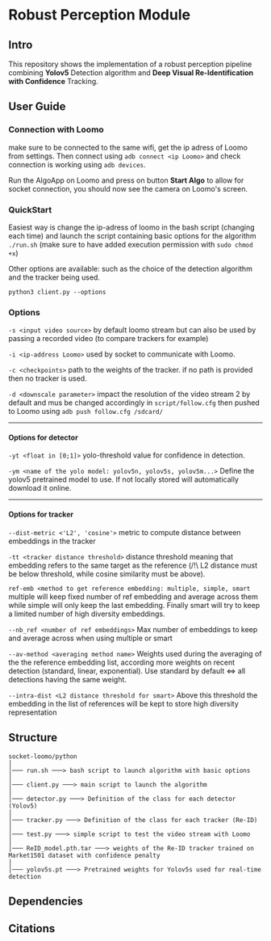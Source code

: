 # **Robust Perception Module**

## Intro
This repository shows the implementation of a robust perception pipeline combining **Yolov5** Detection algorithm and **Deep Visual Re-Identification with Confidence** Tracking.

## User Guide

### Connection with Loomo
make sure to be connected to the same wifi, get the ip adress of Loomo from settings. Then connect using `adb connect <ip Loomo>` and check connection is working using `adb devices`.

Run the AlgoApp on Loomo and press on button **Start Algo** to allow for socket connection, you should now see the camera on Loomo's screen.

### QuickStart
Easiest way is change the ip-adress of loomo in the bash script (changing each time) and launch the script containing basic options for the algorithm
`./run.sh`  (make sure to have added execution permission with `sudo chmod +x`)



Other options are available: such as the choice of the detection algorithm and the tracker being used.

    python3 client.py --options

### Options
`-s <input video source>` by default loomo stream but can also be used by passing a recorded video (to compare trackers for example)

`-i <ip-address Loomo>` used by socket to communicate with Loomo.

`-c <checkpoints>` path to the weights of the tracker. if no path is provided then no tracker is used.

`-d <downscale parameter>` impact the resolution of the video stream 2 by default and mus be changed accordingly in `script/follow.cfg` then pushed to Loomo using `adb push follow.cfg /sdcard/`

---
#### Options for detector
`-yt <float in [0;1]>` yolo-threshold value for confidence in detection.

`-ym <name of the yolo model: yolov5n, yolov5s, yolov5m...>` Define the yolov5 pretrained model to use. If not locally stored will automatically download it online.

---
#### Options for tracker
`--dist-metric <'L2', 'cosine'>` metric to compute distance between embeddings in the tracker

`-tt <tracker distance threshold>` distance threshold meaning that embedding refers to the same target as the reference (/!\ L2 distance must be below threshold, while cosine similarity must be above).

`ref-emb <method to get reference embedding: multiple, simple, smart` multiple will keep fixed number of ref embedding and average across them while simple will only keep the last embedding. Finally smart will try to keep a limited number of high diversity embeddings.

`--nb_ref <number of ref embeddings>` Max number of embeddings to keep and average across when using multiple or smart

`--av-method <averaging method name>` Weights used during the averaging of the the reference embedding list, according more weights on recent detection (standard, linear, exponential). Use standard by default <=> all detections having the same weight.

`--intra-dist <L2 distance threshold for smart>` Above this threshold the embedding in the list of references will be kept to store high diversity representation


## Structure

```
socket-loomo/python
│
│─── run.sh ───> bash script to launch algorithm with basic options
│
│─── client.py ───> main script to launch the algorithm
│
│─── detector.py ───> Definition of the class for each detector (Yolov5)
│
│─── tracker.py ───> Definition of the class for each tracker (Re-ID)
│
│─── test.py ───> simple script to test the video stream with Loomo
│
│─── ReID_model.pth.tar ───> weights of the Re-ID tracker trained on Market1501 dataset with confidence penalty
│
│─── yolov5s.pt ───> Pretrained weights for Yolov5s used for real-time detection
```

## Dependencies

## Citations